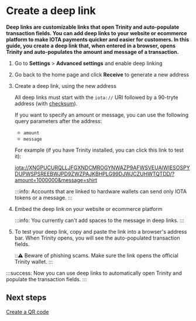 # Create a deep link

**Deep links are customizable links that open Trinity and auto-populate transaction fields. You can add deep links to your website or ecommerce platform to make IOTA payments quicker and easier for customers. In this guide, you create a deep link that, when entered in a browser, opens Trinity and auto-populates the amount and message of a transaction.**

1. Go to **Settings** > **Advanced settings** and enable deep linking

2. Go back to the home page and click **Receive** to generate a new address

3. Create a deep link, using the new address

    All deep links must start with the `iota://` URI followed by a 90-tryte address (with [checksum](root://getting-started/0.1/clients/checksums.md)).

    If you want to specify an amount or message, you can use the following query parameters after the address:

    - `amount`
    - `message`

    For example (if you have Trinity installed, you can click this link to test it):

    <iota://XNGPUCURQLLJFGXNDCMROGYNWAZP9AFWSVEUAIWIESOSPYDUPWSPSREEBWJPD9ZWZPAJKBHPLG99DJWJCZUHWTQTDD/?amount=1000000&message=shirt>

    :::info:
    Accounts that are linked to hardware wallets can send only IOTA tokens or a message.
    :::

4. Embed the deep link on your website or ecommerce platform

    :::info:
    You currently can't add spaces to the message in deep links.
    :::

5. To test your deep link, copy and paste the link into a browser's address bar. When Trinity opens, you will see the auto-populated transaction fields.

    :::warning:
    Beware of phishing scams. Make sure the link opens the official Trinity wallet.
    :::

:::success:
Now you can use deep links to automatically open Trinity and populate the transaction fields.
:::

## Next steps

[Create a QR code](../how-to-guides/create-a-qr-code.md)